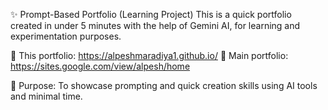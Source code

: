 ✨ Prompt-Based Portfolio (Learning Project)
This is a quick portfolio created in under 5 minutes with the help of Gemini AI, for learning and experimentation purposes.

🔗 This portfolio: https://alpeshmaradiya1.github.io/
🔗 Main portfolio: https://sites.google.com/view/alpesh/home

🎯 Purpose: To showcase prompting and quick creation skills using AI tools and minimal time.
